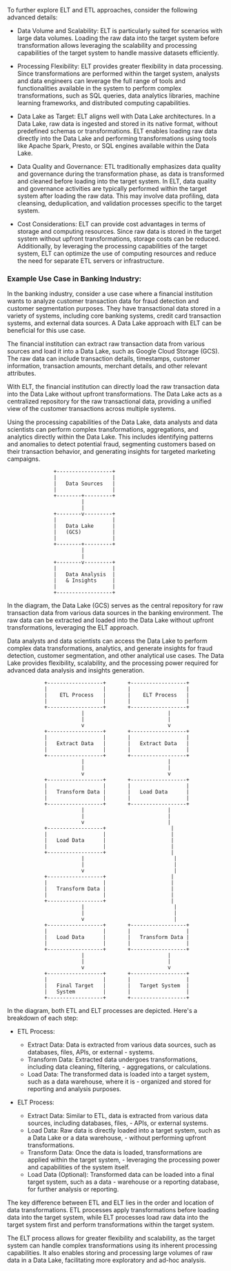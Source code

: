 To further explore ELT and ETL approaches, consider the following advanced details:

- Data Volume and Scalability: ELT is particularly suited for scenarios with large data volumes. Loading the raw data into the target system before transformation allows leveraging the scalability and processing capabilities of the target system to handle massive datasets efficiently.

- Processing Flexibility: ELT provides greater flexibility in data processing. Since transformations are performed within the target system, analysts and data engineers can leverage the full range of tools and functionalities available in the system to perform complex transformations, such as SQL queries, data analytics libraries, machine learning frameworks, and distributed computing capabilities.

- Data Lake as Target: ELT aligns well with Data Lake architectures. In a Data Lake, raw data is ingested and stored in its native format, without predefined schemas or transformations. ELT enables loading raw data directly into the Data Lake and performing transformations using tools like Apache Spark, Presto, or SQL engines available within the Data Lake.

- Data Quality and Governance: ETL traditionally emphasizes data quality and governance during the transformation phase, as data is transformed and cleaned before loading into the target system. In ELT, data quality and governance activities are typically performed within the target system after loading the raw data. This may involve data profiling, data cleansing, deduplication, and validation processes specific to the target system.

- Cost Considerations: ELT can provide cost advantages in terms of storage and computing resources. Since raw data is stored in the target system without upfront transformations, storage costs can be reduced. Additionally, by leveraging the processing capabilities of the target system, ELT can optimize the use of computing resources and reduce the need for separate ETL servers or infrastructure.

### Example Use Case in Banking Industry:
In the banking industry, consider a use case where a financial institution wants to analyze customer transaction data for fraud detection and customer segmentation purposes. They have transactional data stored in a variety of systems, including core banking systems, credit card transaction systems, and external data sources. A Data Lake approach with ELT can be beneficial for this use case.

The financial institution can extract raw transaction data from various sources and load it into a Data Lake, such as Google Cloud Storage (GCS). The raw data can include transaction details, timestamps, customer information, transaction amounts, merchant details, and other relevant attributes.

With ELT, the financial institution can directly load the raw transaction data into the Data Lake without upfront transformations. The Data Lake acts as a centralized repository for the raw transactional data, providing a unified view of the customer transactions across multiple systems.

Using the processing capabilities of the Data Lake, data analysts and data scientists can perform complex transformations, aggregations, and analytics directly within the Data Lake. This includes identifying patterns and anomalies to detect potential fraud, segmenting customers based on their transaction behavior, and generating insights for targeted marketing campaigns.

                   +------------------+
                   |                  |
                   |   Data Sources   |
                   |                  |
                   +--------+---------+
                            |
                            |
                   +--------v---------+
                   |                  |
                   |   Data Lake      |
                   |   (GCS)          |
                   |                  |
                   +--------+---------+
                            |
                            |
                   +--------v---------+
                   |                  |
                   |   Data Analysis  |
                   |   & Insights     |
                   |                  |
                   +------------------+


In the diagram, the Data Lake (GCS) serves as the central repository for raw transaction data from various data sources in the banking environment. The raw data can be extracted and loaded into the Data Lake without upfront transformations, leveraging the ELT approach.

Data analysts and data scientists can access the Data Lake to perform complex data transformations, analytics, and generate insights for fraud detection, customer segmentation, and other analytical use cases. The Data Lake provides flexibility, scalability, and the processing power required for advanced data analysis and insights generation.

                +------------------+       +------------------+
                |                  |       |                  |
                |    ETL Process   |       |    ELT Process   |
                |                  |       |                  |
                +------------------+       +------------------+
                            |                           |
                            |                           |
                            v                           v
                +------------------+       +------------------+
                |                  |       |                  |
                |   Extract Data   |       |   Extract Data   |
                |                  |       |                  |
                +------------------+       +------------------+
                            |                           |
                            |                           |
                            v                           v
                +------------------+       +------------------+
                |                  |       |                  |
                |   Transform Data |       |   Load Data      |
                |                  |       |                  |
                +------------------+       +------------------+
                            |                           |
                            |                           |
                            v                           |
                +------------------+                     |
                |                  |                     |
                |   Load Data      |                     |
                |                  |                     |
                +------------------+                     |
                            |                             |
                            |                             |
                            v                             |
                +------------------+                     |
                |                  |                     |
                |   Transform Data |                     |
                |                  |                     |
                +------------------+                     |
                            |                             |
                            |                             |
                            v                             |
                +------------------+       +------------------+
                |                  |       |                  |
                |   Load Data      |       |   Transform Data |
                |                  |       |                  |
                +------------------+       +------------------+
                            |                           |
                            |                           |
                            v                           v
                +------------------+       +------------------+
                |                  |       |                  |
                |   Final Target   |       |   Target System  |
                |   System         |       |                  |
                +------------------+       +------------------+

In the diagram, both ETL and ELT processes are depicted. Here's a breakdown of each step:

- ETL Process:
    - Extract Data: Data is extracted from various data sources, such as databases, files, APIs, or     external - systems.
    - Transform Data: Extracted data undergoes transformations, including data cleaning, filtering, - aggregations, or calculations.
    - Load Data: The transformed data is loaded into a target system, such as a data warehouse, where it    is - organized and stored for reporting and analysis purposes.

- ELT Process:
    - Extract Data: Similar to ETL, data is extracted from various data sources, including databases,   files, - APIs, or external systems.
    - Load Data: Raw data is directly loaded into a target system, such as a Data Lake or a data    warehouse, - without performing upfront transformations.
    - Transform Data: Once the data is loaded, transformations are applied within the target system, -  leveraging the processing power and capabilities of the system itself.
    - Load Data (Optional): Transformed data can be loaded into a final target system, such as a data -     warehouse or a reporting database, for further analysis or reporting.

The key difference between ETL and ELT lies in the order and location of data transformations. ETL  processes apply transformations before loading data into the target system, while ELT processes load raw data into the target system first and perform transformations within the target system.

The ELT process allows for greater flexibility and scalability, as the target system can handle complex transformations using its inherent processing capabilities. It also enables storing and processing large volumes of raw data in a Data Lake, facilitating more exploratory and ad-hoc analysis.